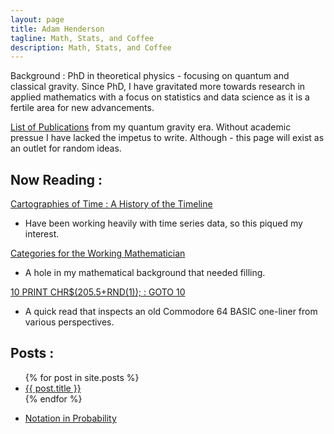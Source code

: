 ```yaml
---
layout: page
title: Adam Henderson
tagline: Math, Stats, and Coffee
description: Math, Stats, and Coffee
---
```


Background : PhD in theoretical physics - focusing on quantum and classical gravity. Since PhD, I have gravitated
more towards research in applied mathematics with a focus on statistics and data science as it is a fertile area
for new advancements. 

[List of Publications](http://inspirehep.net/author/profile/A.Henderson.1) from my quantum gravity era. Without academic
pressue I have lacked the impetus to write. Although - this page will exist as an outlet for random ideas.



Now Reading : 
-------------

[Cartographies of Time : A History of the Timeline](https://www.amazon.com/Cartographies-Time-Timeline-Daniel-Rosenberg/dp/1616890584)
  * Have been working heavily with time series data, so this piqued my interest.

[Categories for the Working Mathematician](https://en.wikipedia.org/wiki/Categories_for_the_Working_Mathematician)
  * A hole in my mathematical background that needed filling.

[10 PRINT CHR$(205.5+RND(1)); : GOTO 10](http://10print.org)
  * A quick read that inspects an old Commodore 64 BASIC one-liner from various perspectives.

Posts : 
--------------

<ul>
  {% for post in site.posts %}
  <li class="post-title"><a href="{{ post.url }}">{{ post.title }}</a></li>
  {% endfor %}
</ul>

- [Notation in Probability](pages/probability_notation.html)


